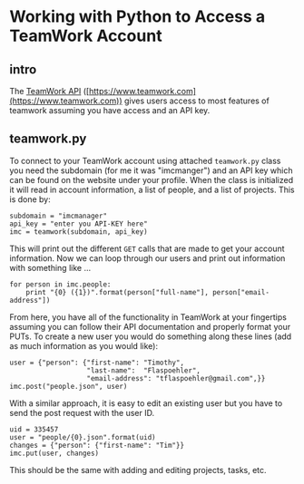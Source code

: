# Working with Python to Access a TeamWork Account
## intro
The [TeamWork API](https://developer.teamwork.com/projects/introduction) ([https://www.teamwork.com](https://www.teamwork.com)) gives users access to most features of teamwork assuming you have access and an API key.

## teamwork.py
To connect to your TeamWork account using attached `teamwork.py` class you need the subdomain (for me it was "imcmanger") and an API key which can be found on the website under your profile. When the class is initialized it will read in account information, a list of people, and a list of projects. This is done by:
```
subdomain = "imcmanager"
api_key = "enter you API-KEY here"
imc = teamwork(subdomain, api_key)
```
This will print out the different `GET` calls that are made to get your account information. Now we can loop through our users and print out information with something like ...
```
for person in imc.people:
    print "{0} ({1})".format(person["full-name"], person["email-address"])
```
From here, you have all of the functionality in TeamWork at your fingertips assuming you can follow their API documentation and properly format your PUTs. To create a new user you would do something along these lines (add as much information as you would like):
```
user = {"person": {"first-name": "Timothy",
                   "last-name":  "Flaspoehler",
                   "email-address": "tflaspoehler@gmail.com",}}
imc.post("people.json", user)
```
With a similar approach, it is easy to edit an existing user but you have to send the post request with the user ID.
```
uid = 335457
user = "people/{0}.json".format(uid)
changes = {"person": {"first-name": "Tim"}}
imc.put(user, changes)
```
This should be the same with adding and editing projects, tasks, etc.

